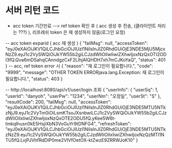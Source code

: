 # 서버 리턴 코드

- acc token 기간만료 --> ref token 확인 후 ( acc 생성 후 전송, (클라이언트 처리는 ???) ), 리프레쉬 token 은 재 생성하지 않음(로그인 요청)

-- acc token exparid ( acc 재 생성 )
{
"failMsg": null,
"accessToken": "eyJ0eXAiOiJKV1QiLCJhbGciOiJIUzI1NiIsInJlZ0RhdGUiOjE3NDE5MjU5MjcxNzZ9.eyJ1c2VySWQiOiJkYW55b2giLCJzdWIiOiIwIiwiZXhwIjoxNzQxOTI2ODI3fQ.Qva6mDSahqCAnndgzCxF2LlhjAIQHDH7xh7mCJKoYaQ",
"status": 401
}
-- acc, ref token error 시
{
"reason": "재 로그인이 필요합니다.",
"code": "9999",
"message": "OTHER TOKEN ERRORjava.lang.Exception: 재 로그인이 필요합니다.",
"status": 403
}

-- http://localhost:8080/api/v1/user/login 조회
{
"userInfo": {
"userSq": 1,
"userId": "danyoh",
"userPw": "1234",
"userNm": "오정일",
"userSt": "S"
},
"resultCode": 200,
"failMsg": null,
"accessToken": "eyJ0eXAiOiJKV1QiLCJhbGciOiJIUzI1NiIsInJlZ0RhdGUiOjE3NDE5MTU5NTkzNjJ9.eyJ1c2VyTm0iOiLsmKTsoJXsnbwiLCJ1c2VySWQiOiJkYW55b2giLCJzdWIiOiIxIiwiZXhwIjoxNzQxOTE2ODU5fQ.yKee5W6t-tmkqIhusn0kE5HsjiXbN3VoGuYr9tDNFG4",
"refreshToken": "eyJ0eXAiOiJKV1QiLCJhbGciOiJIUzI1NiIsInJlZ0RhdGUiOjE3NDE5MTU5NTkzNzZ9.eyJ1c2VySWQiOiJkYW55b2giLCJzdWIiOiIxIiwiZXhwIjoxNzQzMTI1NTU5fQ.LvjPJVhfRdDIP0me2VlVfOetOX-ktZwzE9ZRRWJoK10"
}

